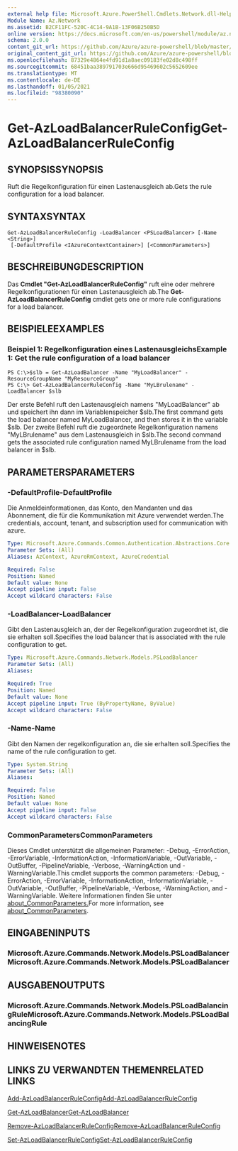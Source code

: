 ```yaml
---
external help file: Microsoft.Azure.PowerShell.Cmdlets.Network.dll-Help.xml
Module Name: Az.Network
ms.assetid: B2CF11FC-520C-4C14-9A1B-13F06B250B5D
online version: https://docs.microsoft.com/en-us/powershell/module/az.network/get-azloadbalancerruleconfig
schema: 2.0.0
content_git_url: https://github.com/Azure/azure-powershell/blob/master/src/Network/Network/help/Get-AzLoadBalancerRuleConfig.md
original_content_git_url: https://github.com/Azure/azure-powershell/blob/master/src/Network/Network/help/Get-AzLoadBalancerRuleConfig.md
ms.openlocfilehash: 87329e4864e4fd91d1a8aec09183fe02d8c498ff
ms.sourcegitcommit: 68451baa389791703e666d95469602c5652609ee
ms.translationtype: MT
ms.contentlocale: de-DE
ms.lasthandoff: 01/05/2021
ms.locfileid: "98380090"
---
```

# <span data-ttu-id="e3bfc-101">Get-AzLoadBalancerRuleConfig</span><span class="sxs-lookup"><span data-stu-id="e3bfc-101">Get-AzLoadBalancerRuleConfig</span></span>

## <span data-ttu-id="e3bfc-102">SYNOPSIS</span><span class="sxs-lookup"><span data-stu-id="e3bfc-102">SYNOPSIS</span></span>
<span data-ttu-id="e3bfc-103">Ruft die Regelkonfiguration für einen Lastenausgleich ab.</span><span class="sxs-lookup"><span data-stu-id="e3bfc-103">Gets the rule configuration for a load balancer.</span></span>

## <span data-ttu-id="e3bfc-104">SYNTAX</span><span class="sxs-lookup"><span data-stu-id="e3bfc-104">SYNTAX</span></span>

```
Get-AzLoadBalancerRuleConfig -LoadBalancer <PSLoadBalancer> [-Name <String>]
 [-DefaultProfile <IAzureContextContainer>] [<CommonParameters>]
```

## <span data-ttu-id="e3bfc-105">BESCHREIBUNG</span><span class="sxs-lookup"><span data-stu-id="e3bfc-105">DESCRIPTION</span></span>
<span data-ttu-id="e3bfc-106">Das **Cmdlet "Get-AzLoadBalancerRuleConfig"** ruft eine oder mehrere Regelkonfigurationen für einen Lastenausgleich ab.</span><span class="sxs-lookup"><span data-stu-id="e3bfc-106">The **Get-AzLoadBalancerRuleConfig** cmdlet gets one or more rule configurations for a load balancer.</span></span>

## <span data-ttu-id="e3bfc-107">BEISPIELE</span><span class="sxs-lookup"><span data-stu-id="e3bfc-107">EXAMPLES</span></span>

### <span data-ttu-id="e3bfc-108">Beispiel 1: Regelkonfiguration eines Lastenausgleichs</span><span class="sxs-lookup"><span data-stu-id="e3bfc-108">Example 1: Get the rule configuration of a load balancer</span></span>
```
PS C:\>$slb = Get-AzLoadBalancer -Name "MyLoadBalancer" -ResourceGroupName "MyResourceGroup"
PS C:\> Get-AzLoadBalancerRuleConfig -Name "MyLBrulename" -LoadBalancer $slb
```

<span data-ttu-id="e3bfc-109">Der erste Befehl ruft den Lastenausgleich namens "MyLoadBalancer" ab und speichert ihn dann im Variablenspeicher $slb.</span><span class="sxs-lookup"><span data-stu-id="e3bfc-109">The first command gets the load balancer named MyLoadBalancer, and then stores it in the variable $slb.</span></span>
<span data-ttu-id="e3bfc-110">Der zweite Befehl ruft die zugeordnete Regelkonfiguration namens "MyLBrulename" aus dem Lastenausgleich in $slb.</span><span class="sxs-lookup"><span data-stu-id="e3bfc-110">The second command gets the associated rule configuration named MyLBrulename from the load balancer in $slb.</span></span>

## <span data-ttu-id="e3bfc-111">PARAMETERS</span><span class="sxs-lookup"><span data-stu-id="e3bfc-111">PARAMETERS</span></span>

### <span data-ttu-id="e3bfc-112">-DefaultProfile</span><span class="sxs-lookup"><span data-stu-id="e3bfc-112">-DefaultProfile</span></span>
<span data-ttu-id="e3bfc-113">Die Anmeldeinformationen, das Konto, den Mandanten und das Abonnement, die für die Kommunikation mit Azure verwendet werden.</span><span class="sxs-lookup"><span data-stu-id="e3bfc-113">The credentials, account, tenant, and subscription used for communication with azure.</span></span>

```yaml
Type: Microsoft.Azure.Commands.Common.Authentication.Abstractions.Core.IAzureContextContainer
Parameter Sets: (All)
Aliases: AzContext, AzureRmContext, AzureCredential

Required: False
Position: Named
Default value: None
Accept pipeline input: False
Accept wildcard characters: False
```

### <span data-ttu-id="e3bfc-114">-LoadBalancer</span><span class="sxs-lookup"><span data-stu-id="e3bfc-114">-LoadBalancer</span></span>
<span data-ttu-id="e3bfc-115">Gibt den Lastenausgleich an, der der Regelkonfiguration zugeordnet ist, die sie erhalten soll.</span><span class="sxs-lookup"><span data-stu-id="e3bfc-115">Specifies the load balancer that is associated with the rule configuration to get.</span></span>

```yaml
Type: Microsoft.Azure.Commands.Network.Models.PSLoadBalancer
Parameter Sets: (All)
Aliases:

Required: True
Position: Named
Default value: None
Accept pipeline input: True (ByPropertyName, ByValue)
Accept wildcard characters: False
```

### <span data-ttu-id="e3bfc-116">-Name</span><span class="sxs-lookup"><span data-stu-id="e3bfc-116">-Name</span></span>
<span data-ttu-id="e3bfc-117">Gibt den Namen der regelkonfiguration an, die sie erhalten soll.</span><span class="sxs-lookup"><span data-stu-id="e3bfc-117">Specifies the name of the rule configuration to get.</span></span>

```yaml
Type: System.String
Parameter Sets: (All)
Aliases:

Required: False
Position: Named
Default value: None
Accept pipeline input: False
Accept wildcard characters: False
```

### <span data-ttu-id="e3bfc-118">CommonParameters</span><span class="sxs-lookup"><span data-stu-id="e3bfc-118">CommonParameters</span></span>
<span data-ttu-id="e3bfc-119">Dieses Cmdlet unterstützt die allgemeinen Parameter: -Debug, -ErrorAction, -ErrorVariable, -InformationAction, -InformationVariable, -OutVariable, -OutBuffer, -PipelineVariable, -Verbose, -WarningAction und -WarningVariable.</span><span class="sxs-lookup"><span data-stu-id="e3bfc-119">This cmdlet supports the common parameters: -Debug, -ErrorAction, -ErrorVariable, -InformationAction, -InformationVariable, -OutVariable, -OutBuffer, -PipelineVariable, -Verbose, -WarningAction, and -WarningVariable.</span></span> <span data-ttu-id="e3bfc-120">Weitere Informationen finden Sie unter [about_CommonParameters.](http://go.microsoft.com/fwlink/?LinkID=113216)</span><span class="sxs-lookup"><span data-stu-id="e3bfc-120">For more information, see [about_CommonParameters](http://go.microsoft.com/fwlink/?LinkID=113216).</span></span>

## <span data-ttu-id="e3bfc-121">EINGABEN</span><span class="sxs-lookup"><span data-stu-id="e3bfc-121">INPUTS</span></span>

### <span data-ttu-id="e3bfc-122">Microsoft.Azure.Commands.Network.Models.PSLoadBalancer</span><span class="sxs-lookup"><span data-stu-id="e3bfc-122">Microsoft.Azure.Commands.Network.Models.PSLoadBalancer</span></span>

## <span data-ttu-id="e3bfc-123">AUSGABEN</span><span class="sxs-lookup"><span data-stu-id="e3bfc-123">OUTPUTS</span></span>

### <span data-ttu-id="e3bfc-124">Microsoft.Azure.Commands.Network.Models.PSLoadBalancingRule</span><span class="sxs-lookup"><span data-stu-id="e3bfc-124">Microsoft.Azure.Commands.Network.Models.PSLoadBalancingRule</span></span>

## <span data-ttu-id="e3bfc-125">HINWEISE</span><span class="sxs-lookup"><span data-stu-id="e3bfc-125">NOTES</span></span>

## <span data-ttu-id="e3bfc-126">LINKS ZU VERWANDTEN THEMEN</span><span class="sxs-lookup"><span data-stu-id="e3bfc-126">RELATED LINKS</span></span>

[<span data-ttu-id="e3bfc-127">Add-AzLoadBalancerRuleConfig</span><span class="sxs-lookup"><span data-stu-id="e3bfc-127">Add-AzLoadBalancerRuleConfig</span></span>](./Add-AzLoadBalancerRuleConfig.md)

[<span data-ttu-id="e3bfc-128">Get-AzLoadBalancer</span><span class="sxs-lookup"><span data-stu-id="e3bfc-128">Get-AzLoadBalancer</span></span>](./Get-AzLoadBalancer.md)

[<span data-ttu-id="e3bfc-129">Remove-AzLoadBalancerRuleConfig</span><span class="sxs-lookup"><span data-stu-id="e3bfc-129">Remove-AzLoadBalancerRuleConfig</span></span>](./Remove-AzLoadBalancerRuleConfig.md)

[<span data-ttu-id="e3bfc-130">Set-AzLoadBalancerRuleConfig</span><span class="sxs-lookup"><span data-stu-id="e3bfc-130">Set-AzLoadBalancerRuleConfig</span></span>](./Set-AzLoadBalancerRuleConfig.md)


